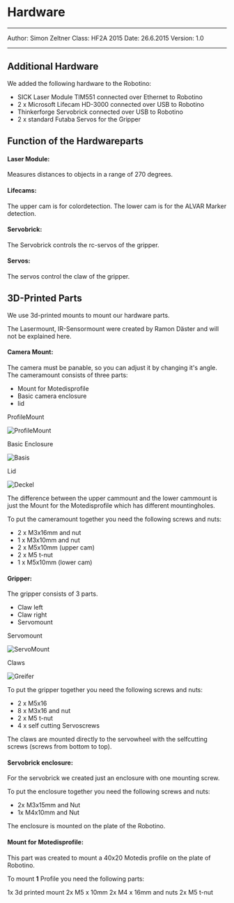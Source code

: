 #  Hardware

--------------------
Author: Simon Zeltner
Class: HF2A 2015
Date: 26.6.2015
Version: 1.0  

----------------------------
  
##  Additional Hardware

We added the following hardware to the Robotino:

 - SICK Laser Module TIM551 connected over Ethernet to Robotino
 - 2 x Microsoft Lifecam HD-3000 connected over USB to Robotino
 - Thinkerforge Servobrick connected over USB to Robotino
 - 2 x standard Futaba Servos for the Gripper
  
##  Function of the Hardwareparts  
  
####  Laser Module:

Measures distances to objects in a range of 270 degrees.  

####  Lifecams:

The upper cam is for colordetection.
The lower cam is for the ALVAR Marker detection.  
  
####  Servobrick:  

The Servobrick controls the rc-servos of the gripper.  
  
####  Servos:

The servos control the claw of the gripper.  

  
## 3D-Printed Parts

We use 3d-printed mounts to mount our hardware parts.

The Lasermount, IR-Sensormount were created by Ramon Däster and will not be explained here.  
  
####  Camera Mount:

The camera must be panable, so you can adjust it by changing it's angle.
The cameramount consists of three parts:

 - Mount for Motedisprofile
 - Basic camera enclosure
 - lid

ProfileMount  

![ProfileMount](https://gitlab.com/solidus/hefei/uploads/605d2e1090f02146894b0ae2c19ac85a/Halter_Profil.JPG)

Basic Enclosure

![Basis](https://gitlab.com/solidus/hefei/uploads/5ea8f5e716b9c9addf538f93b10cd399/Basis.JPG)

Lid  

![Deckel](https://gitlab.com/solidus/hefei/uploads/9f7c34f9d451a76d3b105c33e543b57a/Deckel.JPG)

The difference between the upper cammount and the lower cammount is just the Mount for the Motedisprofile which has different mountingholes.
 
 To put the cameramount together you need the following screws and nuts:
 
 - 2 x M3x16mm and nut
 -  1 x M3x10mm and nut
 - 2 x M5x10mm (upper cam)
 - 2 x M5 t-nut
 - 1 x M5x10mm (lower cam)  
  
####  Gripper:

The gripper consists of 3 parts.

 - Claw left
 - Claw right
 - Servomount

Servomount

![ServoMount](https://gitlab.com/solidus/hefei/uploads/fa661fab4e33e4800dafb5557062b2d1/ServoMount.JPG)


Claws

![Greifer](https://gitlab.com/solidus/hefei/uploads/cb877748f87ae5cf54f5c071b23b8c46/Greifer.JPG)


To put the gripper together you need the following screws and nuts:

 - 2 x M5x16
 - 8 x M3x16 and nut
 - 2 x M5 t-nut
 - 4 x self cutting Servoscrews


The claws are mounted directly to the servowheel with the selfcutting screws (screws from bottom to top).    


  
####  Servobrick enclosure:

For the servobrick we created just an enclosure with one mounting screw.


To put the enclosure together you need the following screws and nuts:

 - 2x M3x15mm and Nut
 - 1x M4x10mm and Nut
 

The enclosure is mounted on the plate of the Robotino.  

  
####  Mount for Motedisprofile:

This part was created to mount a 40x20 Motedis profile on the plate of Robotino.

To mount **1** Profile you need the following parts:

1x 3d printed mount
2x M5 x 10mm 
2x M4 x 16mm and nuts
2x M5 t-nut


